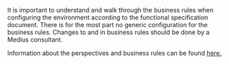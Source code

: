 It is important to understand and walk through the business rules when configuring the environment according to the functional specification document. There is for the most part no generic configuration for the business rules. Changes to and in business rules should be done by a Medius consultant.

Information about the perspectives and business rules can be found [here.](https://success.Medius.com/documentation/administration_guide/perspectives_and_business_rules/#content-start)

